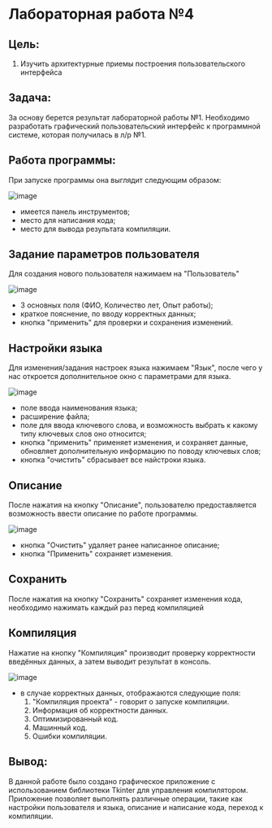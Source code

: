 # Лабораторная работа №4

## Цель: 
1. Изучить архитектурные приемы построения пользовательского интерфейса

## Задача:
За основу берется результат лабораторной работы №1. Необходимо разработать графический пользовательский интерфейс к программной системе, которая получилась в л/р №1.

## Работа программы:
При запуске программы она выглядит следующим образом:

![image](https://github.com/KL1cktm/ppois-2-2024/assets/114190325/fdc147c7-2039-4c47-9693-511e049d19ab)


- имеется панель инструментов;
- место для написания кода;
- место для вывода результата компиляции.

## Задание параметров пользователя
Для создания нового пользователя нажимаем на "Пользователь"

![image](https://github.com/KL1cktm/ppois-2-2024/assets/114190325/deaa6a48-1a7a-42da-b92f-bac4eaccd6da)


- 3 основных поля (ФИО, Количество лет, Опыт работы);
- краткое пояснение, по вводу корректных данных;
- кнопка "применить" для проверки и сохранения изменений.

## Настройки языка
Для изменения/задания настроек языка нажимаем "Язык", после чего у нас откроется дополнительное окно с параметрами для языка.

![image](https://github.com/KL1cktm/ppois-2-2024/assets/114190325/f651635a-c38d-45e5-967d-800640e9734b)


- поле ввода наименования языка;
- расширение файла;
- поле для ввода ключевого слова, и возможность выбрать к какому типу ключевых слов оно относится;
- кнопка "применить" применяет изменения, и сохраняет данные, обновляет дополнительную информацию по поводу ключевых слов;
- кнопка "очистить" сбрасывает все найстроки языка.

## Описание
После нажатия на кнопку "Описание", пользователю предоставляется возможность ввести описание по работе программы.

![image](https://github.com/KL1cktm/ppois-2-2024/assets/114190325/684167ab-538d-49d6-bfcf-03bb9c75c49c)


- кнопка "Очистить" удаляет ранее написанное описание;
- кнопка "Применить" сохраняет изменения.

## Сохранить
После нажатия на кнопку "Сохранить" сохраняет изменения кода, необходимо нажимать каждый раз перед компиляцией

## Компиляция
Нажатие на кнопку "Компиляция" производит проверку корректности введённых данных, а затем выводит результат в консоль.

![image](https://github.com/KL1cktm/ppois-2-2024/assets/114190325/3bf25628-b5f8-47de-8e2b-d2fda14776a8)

- в случае корректных данных, отображаются следующие поля:
	1) "Компиляция проекта" - говорит о запуске компиляции.
	2) Информация об корректности данных.
	3) Оптимизированный код.
	4) Машинный код.
	5) Ошибки компиляции.

## Вывод:
В данной работе было создано графическое приложение с использованием библиотеки Tkinter для управления компилятором. Приложение позволяет выполнять различные операции, такие как настройки пользователя и языка, описание и написание кода, переход к компиляции.
